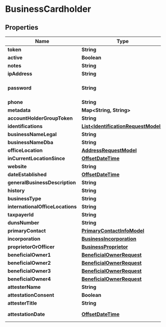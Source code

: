 
# BusinessCardholder

## Properties
Name | Type | Description | Notes
------------ | ------------- | ------------- | -------------
**token** | **String** |  |  [optional]
**active** | **Boolean** |  |  [optional]
**notes** | **String** |  |  [optional]
**ipAddress** | **String** |  |  [optional]
**password** | **String** | Strong password required |  [optional]
**phone** | **String** |  |  [optional]
**metadata** | **Map&lt;String, String&gt;** |  |  [optional]
**accountHolderGroupToken** | **String** |  |  [optional]
**identifications** | [**List&lt;IdentificationRequestModel&gt;**](IdentificationRequestModel.md) |  |  [optional]
**businessNameLegal** | **String** |  |  [optional]
**businessNameDba** | **String** |  |  [optional]
**officeLocation** | [**AddressRequestModel**](AddressRequestModel.md) |  |  [optional]
**inCurrentLocationSince** | [**OffsetDateTime**](OffsetDateTime.md) |  |  [optional]
**website** | **String** |  |  [optional]
**dateEstablished** | [**OffsetDateTime**](OffsetDateTime.md) |  |  [optional]
**generalBusinessDescription** | **String** |  |  [optional]
**history** | **String** |  |  [optional]
**businessType** | **String** |  |  [optional]
**internationalOfficeLocations** | **String** |  |  [optional]
**taxpayerId** | **String** |  |  [optional]
**dunsNumber** | **String** |  |  [optional]
**primaryContact** | [**PrimaryContactInfoModel**](PrimaryContactInfoModel.md) |  |  [optional]
**incorporation** | [**BusinessIncorporation**](BusinessIncorporation.md) |  |  [optional]
**proprietorOrOfficer** | [**BusinessProprietor**](BusinessProprietor.md) |  |  [optional]
**beneficialOwner1** | [**BeneficialOwnerRequest**](BeneficialOwnerRequest.md) |  |  [optional]
**beneficialOwner2** | [**BeneficialOwnerRequest**](BeneficialOwnerRequest.md) |  |  [optional]
**beneficialOwner3** | [**BeneficialOwnerRequest**](BeneficialOwnerRequest.md) |  |  [optional]
**beneficialOwner4** | [**BeneficialOwnerRequest**](BeneficialOwnerRequest.md) |  |  [optional]
**attesterName** | **String** |  |  [optional]
**attestationConsent** | **Boolean** |  |  [optional]
**attesterTitle** | **String** |  |  [optional]
**attestationDate** | [**OffsetDateTime**](OffsetDateTime.md) | YYYY-MM-DDThh:mm:ssZ |  [optional]



